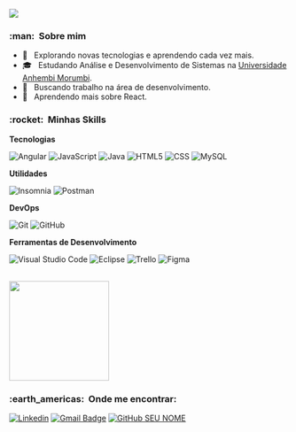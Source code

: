 ![](https://komarev.com/ghpvc/?username=piresdanyllo&color=blueviolet&style=flat-square)

<h3> :man: &nbsp;Sobre mim </h3>

- 🤔 &nbsp; Explorando novas tecnologias e aprendendo cada vez mais.
- 🎓 &nbsp; Estudando Análise e Desenvolvimento de Sistemas na <a href="https://portal.anhembi.br/">Universidade Anhembi Morumbi</a>.
- 💼 &nbsp; Buscando trabalho na área de desenvolvimento.
- 🌱 &nbsp; Aprendendo mais sobre React.

<h3> :rocket: &nbsp;Minhas Skills </h3>

**Tecnologias**

  ![Angular](https://img.shields.io/badge/-Angular-333333?style=flat&logo=Angular&logoColor=red)
  ![JavaScript](https://img.shields.io/badge/-JavaScript-333333?style=flat&logo=javascript)
  ![Java](https://img.shields.io/badge/-Java-333333?style=flat&logo=Java&logoColor=007396)
  ![HTML5](https://img.shields.io/badge/-HTML5-333333?style=flat&logo=HTML5)
  ![CSS](https://img.shields.io/badge/-CSS-333333?style=flat&logo=CSS3&logoColor=1572B6)
  ![MySQL](https://img.shields.io/badge/-MySQL-333333?style=flat&logo=mysql)

**Utilidades**

  ![Insomnia](https://img.shields.io/badge/-Insomnia-333333?style=flat&logo=insomnia)
  ![Postman](https://img.shields.io/badge/-Postman-333333?style=flat&logo=postman)

**DevOps**

  ![Git](https://img.shields.io/badge/-Git-333333?style=flat&logo=git)
  ![GitHub](https://img.shields.io/badge/-GitHub-333333?style=flat&logo=github)
  
  **Ferramentas de Desenvolvimento**

  ![Visual Studio Code](https://img.shields.io/badge/-Visual%20Studio%20Code-333333?style=flat&logo=visual-studio-code&logoColor=007ACC)
  ![Eclipse](https://img.shields.io/badge/-Eclipse-333333?style=flat&logo=eclipse-ide&logoColor=2C2255)
  ![Trello](https://img.shields.io/badge/-Trello-333333?style=flat&logo=trello&logoColor=007ACC)
  ![Figma](https://img.shields.io/badge/-Figma-333333?style=flat&logo=figma&logoColor=007ACC)
  
  <br/>

<a href="https://github.com/piresdanyllo">
  <img height="180em" src="https://github-readme-stats.vercel.app/api?username=piresdanyllo&theme=midnight-purple&show_icons=true" />
</a>

<br/>

<h3> :earth_americas: &nbsp;Onde me encontrar: </h3> 

[![Linkedin](https://img.shields.io/badge/LinkedIn-0077B5?style=for-the-badge&logo=linkedin&logoColor=white)](https://www.linkedin.com/in/danyllopires/)
[![Gmail Badge](https://img.shields.io/badge/-seuemail@email.com-006bed?style=flat-square&logo=Gmail&logoColor=white&link=mailto:SEU-EMAIL)](mailto:SEU-EMAIL)
[![GitHub SEU NOME]( https://img.shields.io/github/followers/VanessaSwerts?label=follow&style=social)](LINK-DO-SEU-GITHUB)
